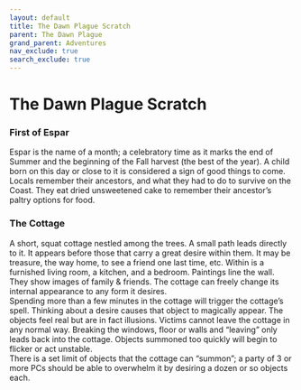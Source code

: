 ```yaml
---
layout: default
title: The Dawn Plague Scratch
parent: The Dawn Plague
grand_parent: Adventures
nav_exclude: true
search_exclude: true
---
```


# The Dawn Plague Scratch
### First of Espar
Espar is the name of a month; a celebratory time as it marks the end of Summer and the beginning of the Fall harvest (the best of the year).
A child born on this day or close to it is considered a sign of good things to come.
Locals remember their ancestors, and what they had to do to survive on the Coast.
They eat dried unsweetened cake to remember their ancestor’s paltry options for food.

### The Cottage
A short, squat cottage nestled among the trees. A small path leads directly to it.
It appears before those that carry a great desire within them.
It may be treasure, the way home, to see a friend one last time, etc.
Within is a furnished living room, a kitchen, and a bedroom.
Paintings line the wall. They show images of family & friends.
The cottage can freely change its internal appearance to any form it desires.  
Spending more than a few minutes in the cottage will trigger the cottage’s spell.
Thinking about a desire causes that object to magically appear.
The objects feel real but are in fact illusions.
Victims cannot leave the cottage in any normal way.
Breaking the windows, floor or walls and “leaving” only leads back into the cottage.
Objects summoned too quickly will begin to flicker or act unstable.  
There is a set limit of objects that the cottage can “summon”; a party of 3 or more PCs should be able to overwhelm it by desiring a dozen or so objects each.
